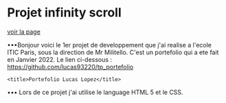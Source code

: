 # Projet infinity scroll
[voir la page](file:///C:/Users/33770/Desktop/COURS%20ITIC%20PARIS/Cours/tp_portefolio/index.html#expertise)

•••Bonjour voici le 1er projet de developpement que j'ai realise a l'ecole ITIC Paris, sous la direction de Mr Militello.
C'est un portefolio qui a ete fait en Janvier 2022.
Le lien ci-dessous :
https://github.com/lucas93220/tp_portefolio

<!DOCTYPE html>
<html lang="fr" dir="ltr">
<head>
    <meta charset="UTF-8">
    <meta http-equiv="X-UA-Compatible" content="IE=edge">
    <meta name="viewport" content="width=device-width, initial-scale=1.0">
    <link rel="icon" type="image/png" href="./asset/LogoSample_ByTailorBrands-removebg-preview.png">
    <link rel="stylesheet" href="./css/style.css">
    <link href="https://fonts.googleapis.com/css2?family=Merriweather:wght@300&display=swap" rel="stylesheet">

    <title>Portefolio Lucas Lopez</title>
</head>
••• Lors de ce projet j'ai utilise le language HTML 5 et le CSS.

